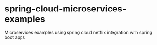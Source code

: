 # spring-cloud-microservices-examples
Microservices examples using spring cloud netflix integration with spring boot apps
